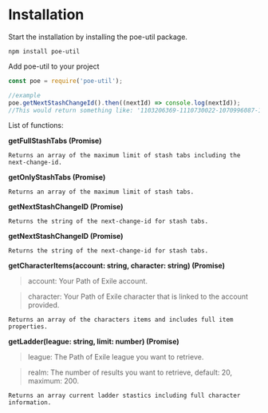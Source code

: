 # Installation

Start the installation by installing the poe-util package.

```
npm install poe-util
```

Add poe-util to your project

```javascript
const poe = require('poe-util');

//example
poe.getNextStashChangeId().then((nextId) => console.log(nextId));
//This would return something like: '1103206369-1110730022-1070996087-1200613805-1152047365'
```

List of functions:

**getFullStashTabs (Promise)**

```
Returns an array of the maximum limit of stash tabs including the next-change-id.
```

**getOnlyStashTabs (Promise)**

```
Returns an array of the maximum limit of stash tabs.
```

**getNextStashChangeID (Promise)**

```
Returns the string of the next-change-id for stash tabs.
```

**getNextStashChangeID (Promise)**

```
Returns the string of the next-change-id for stash tabs.
```

**getCharacterItems(account: string, character: string) (Promise)**

> account: Your Path of Exile account.

> character: Your Path of Exile character that is linked to the account provided.

```
Returns an array of the characters items and includes full item properties.
```

**getLadder(league: string, limit: number) (Promise)**

> league: The Path of Exile league you want to retrieve.

> realm: The number of results you want to retrieve, default: 20, maximum: 200.

```
Returns an array current ladder stastics including full character information.
```
